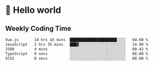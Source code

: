 # 🍻 Hello world

## Weekly Coding Time
<!--START_SECTION:waka-->

```txt
Vue.js       14 hrs 43 mins  █████████████████████░░░░   84.60 %
JavaScript   2 hrs 35 mins   ███▓░░░░░░░░░░░░░░░░░░░░░   14.90 %
JSON         4 mins          ░░░░░░░░░░░░░░░░░░░░░░░░░   00.42 %
TypeScript   0 secs          ░░░░░░░░░░░░░░░░░░░░░░░░░   00.08 %
SCSS         0 secs          ░░░░░░░░░░░░░░░░░░░░░░░░░   00.00 %
```

<!--END_SECTION:waka-->
